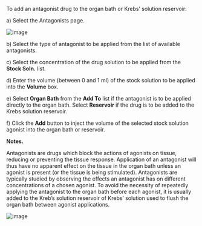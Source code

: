 To add an antagonist drug to the organ bath or Krebs’ solution reservoir:

a) Select the Antagonists page.

![image](https://user-images.githubusercontent.com/3098042/88389999-7b4f8000-cdaf-11ea-83cf-b5f790a523ef.png)

b) Select the type of antagonist to be applied from the list of available antagonists.

c) Select the concentration of the drug solution to be applied from the **Stock Soln.** list.

d) Enter the volume (between 0 and 1 ml) of the stock solution to be applied into the **Volume** box.

e) Select **Organ Bath** from the **Add To** list if the antagonist is to be applied directly to the organ bath. Select **Reservoir** if the drug is to be added to the Krebs solution reservoir.

f) Click the **Add** button to inject the volume of the selected stock solution agonist into the organ bath or reservoir.

**Notes.**

Antagonists are drugs which block the actions of agonists on tissue, reducing or preventing the tissue response. Application of an antagonist will thus have no apparent effect on the tissue in the organ bath unless an agonist is present (or the tissue is being stimulated). 
Antagonists are typically studied by observing the effects an antagonist has on different concentrations of a chosen agonist. To avoid the necessity of repeatedly applying the antagonist to the organ bath before each agonist, it is usually added to the Kreb’s solution reservoir of Krebs’ solution used to flush the organ bath between agonist applications.

![image](https://user-images.githubusercontent.com/3098042/88390042-8bfff600-cdaf-11ea-87c8-033f95f19071.png)

